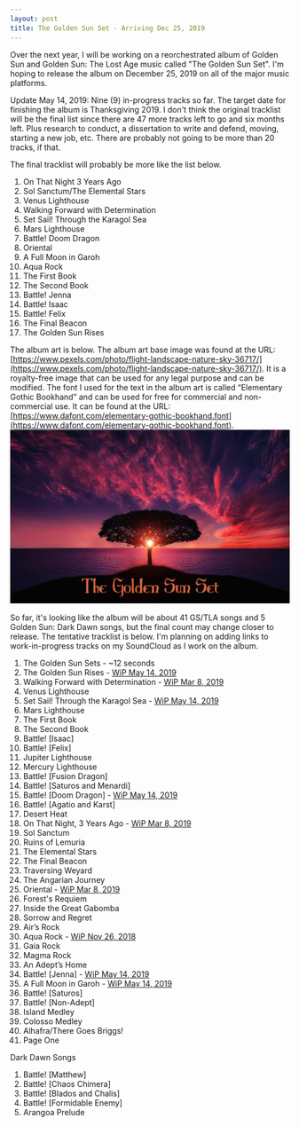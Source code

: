 ```yaml
---
layout: post
title: The Golden Sun Set - Arriving Dec 25, 2019
---
```


Over the next year, I will be working on a reorchestrated album of Golden Sun and Golden Sun: The Lost Age music called "The Golden Sun Set". I'm hoping to release the album on December 25, 2019 on all of the major music platforms. 

Update May 14, 2019:
Nine (9) in-progress tracks so far. The target date for finishing the album is Thanksgiving 2019. I don't think the original tracklist will be the final list since there are 47 more tracks left to go and six months left. Plus research to conduct, a dissertation to write and defend, moving, starting a new job, etc. There are probably not going to be more than 20 tracks, if that.

The final tracklist will probably be more like the list below.
1. On That Night 3 Years Ago
2. Sol Sanctum/The Elemental Stars
3. Venus Lighthouse
4. Walking Forward with Determination
5. Set Sail! Through the Karagol Sea
6. Mars Lighthouse
7. Battle! Doom Dragon
8. Oriental
9. A Full Moon in Garoh
10. Aqua Rock
11. The First Book
12. The Second Book
13. Battle! Jenna
14. Battle! Isaac
15. Battle! Felix
16. The Final Beacon
17. The Golden Sun Rises



The album art is below. The album art base image was found at the URL: [https://www.pexels.com/photo/flight-landscape-nature-sky-36717/](https://www.pexels.com/photo/flight-landscape-nature-sky-36717/). It is a royalty-free image that can be used for any legal purpose and can be modified. The font I used for the text in the album art is called “Elementary Gothic Bookhand” and can be used for free for commercial and non-commercial use. It can be found at the URL: [https://www.dafont.com/elementary-gothic-bookhand.font](https://www.dafont.com/elementary-gothic-bookhand.font). 
<img src="/images/TheGoldenSunSet_Album_Art.jpg">

So far, it's looking like the album will be about 41 GS/TLA songs and 5 Golden Sun: Dark Dawn songs, but the final count may change closer to release. The tentative tracklist is below. I'm planning on adding links to work-in-progress tracks on my SoundCloud as I work on the album.

1.	The Golden Sun Sets - ~12 seconds
2.	The Golden Sun Rises - [WiP May 14, 2019](https://soundcloud.com/willpisani/the-golden-sun-rises-golden-sun-v08)
3.	Walking Forward with Determination - [WiP Mar 8, 2019](https://soundcloud.com/willpisani/walking-forward-with-determination-golden-sun-v01)
4.	Venus Lighthouse
5.	Set Sail! Through the Karagol Sea - [WiP May 14, 2019](https://soundcloud.com/willpisani/set-sail-through-the-karagol-sea-golden-sun-v01)
6.	Mars Lighthouse
7.	The First Book
8.	The Second Book
9.	Battle! [Isaac]
10.	Battle! [Felix]
11.	Jupiter Lighthouse
12.	Mercury Lighthouse
13.	Battle! [Fusion Dragon]
14.	Battle! [Saturos and Menardi]
15.	Battle! [Doom Dragon] - [WiP May 14, 2019](https://soundcloud.com/willpisani/battle-doom-dragon-golden-sun-v01)
16.	Battle! [Agatio and Karst]
17.	Desert Heat
18.	On That Night, 3 Years Ago - [WiP Mar 8, 2019](https://soundcloud.com/willpisani/on-that-night-3-years-ago-golden-sun-v-01)
19.	Sol Sanctum
20.	Ruins of Lemuria
21.	The Elemental Stars
22.	The Final Beacon
23.	Traversing Weyard
24.	The Angarian Journey
25.	Oriental - [WiP Mar 8, 2019](https://soundcloud.com/willpisani/oriental-golden-sun-v01)
26.	Forest's Requiem
27.	Inside the Great Gabomba
28.	Sorrow and Regret
29.	Air’s Rock
30.	Aqua Rock - [WiP Nov 26, 2018](https://soundcloud.com/willpisani/aqua-rock-v05-golden-sun)
31.	Gaia Rock
32.	Magma Rock
33.	An Adept’s Home
34.	Battle! [Jenna] - [WiP May 14, 2019](https://soundcloud.com/willpisani/battle-jenna-golden-sun-v01)
35.	A Full Moon in Garoh - [WiP May 14, 2019](https://soundcloud.com/willpisani/a-full-moon-in-garoh-golden-sun-v01)
36.	Battle! [Saturos]
37.	Battle! [Non-Adept]
38.	Island Medley
39.	Colosso Medley
40.	Alhafra/There Goes Briggs!
41.	Page One

Dark Dawn Songs
1.	Battle! [Matthew]
2.	Battle! [Chaos Chimera]
3.	Battle! [Blados and Chalis]
4.	Battle! [Formidable Enemy] 
5.	Arangoa Prelude
